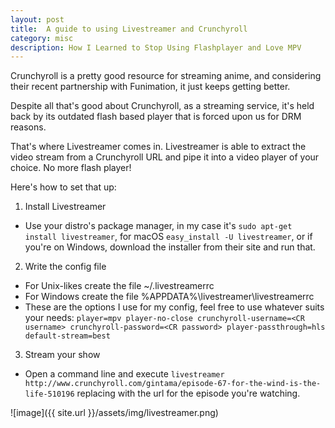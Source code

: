 ```yaml
---
layout: post
title:  A guide to using Livestreamer and Crunchyroll
category: misc
description: How I Learned to Stop Using Flashplayer and Love MPV
---
```


Crunchyroll is a pretty good resource for streaming anime, and considering their recent partnership with Funimation, it just keeps getting better.  

Despite all that's good about Crunchyroll, as a streaming service, it's held back by its outdated flash based player that is forced upon us for DRM reasons.

That's where Livestreamer comes in.  Livestreamer is able to extract the video stream from a Crunchyroll URL and pipe it into a video player of your choice.  No more flash player!

Here's how to set that up:

1. Install Livestreamer
 - Use your distro's package manager, in my case it's `sudo apt-get install livestreamer`, for macOS `easy_install -U livestreamer`, or if you're on Windows, download the installer from their site and run that.
2. Write the config file
 - For Unix-likes create the file ~/.livestreamerrc
 - For Windows create the file %APPDATA%\livestreamer\livestreamerrc
 - These are the options I use for my config, feel free to use whatever suits your needs:
 `player=mpv
 player-no-close
 crunchyroll-username=<CR username>
 crunchyroll-password=<CR password>
 player-passthrough=hls
 default-stream=best`
3. Stream your show
 - Open a command line and execute `livestreamer http://www.crunchyroll.com/gintama/episode-67-for-the-wind-is-the-life-510196` replacing with the url for the episode you're watching.


![image]({{ site.url }}/assets/img/livestreamer.png)